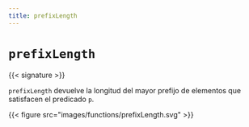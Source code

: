 ```yaml
---
title: prefixLength
---
```


# `prefixLength`

{{< signature >}}

`prefixLength` devuelve la longitud del mayor prefijo de elementos que satisfacen el predicado `p`.

{{< figure src="images/functions/prefixLength.svg" >}}
